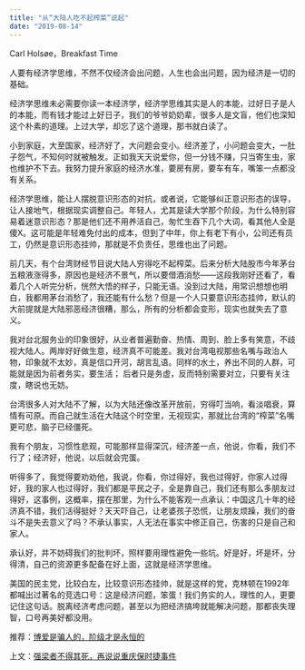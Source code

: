 ```yaml
---
title: "从“大陆人吃不起榨菜”说起"
date: "2019-08-14"
---
```


 Carl Holsøe，Breakfast Time

  

人要有经济学思维，不然不仅经济会出问题，人生也会出问题，因为经济是一切的基础。  

  

经济学思维未必需要你读一本经济学，经济学思维其实是人的本能，过好日子是人的本能，而有钱才能过上好日子，我们的爷爷奶奶辈，很多人是文盲，他们也深知这个朴素的道理。上过大学，却忘了这个道理，那书就白读了。

  

小到家庭，大至国家，经济好了，大问题会变小。经济差了，小问题会变大，一肚子怨气，不知何时就被触发。正如我天天说爱你，但一分钱不赚，只当寄生虫，家也维护不下去。我努力提升家庭的经济水准，要房有房，要车有车，嘴笨一点都没有关系。

  

经济学思维，能让人摆脱意识形态的对抗，或者说，它能够纠正意识形态的误导，让人接地气，根据现实调整自己。年轻人，尤其是读大学那个阶段，为什么特别容易着迷意识形态？那是他们还不用养活自己，匆忙生吞下几个大词，看其他人全是傻X。这可能是年轻难免付出的成本，但到了中年，你上有老下有小，公司还有员工，仍然是意识形态挂帅，那就是不负责任，思维也出了问题。  

  

前几天，有个台湾财经节目说大陆人穷得吃不起榨菜。后来分析大陆股市今年茅台五粮液涨得多，原因也是经济不景气，所以要借酒消愁——这段我刚好还看了，看着几个人听完分析，恍然大悟的样子，只能无语。没到过大陆，用常识想想也明白，我都用茅台消愁了，我还能有什么愁？但是一个人只要意识形态挂帅，默认的大前提就是大陆邪恶经济很糟，那么，所有的分析都会变形，现实也就失去了意义。  

  

我对台北服务业的印象很好，从业者普遍勤奋、热情、周到、脸上多有笑意，不歧视大陆人。两岸好好做生意，经济真不可能差。我对台湾电视那些名嘴与政治人物，印象就不太妙，真是信口开河，胡言乱语。同样的水土，养出不同的人群，可能就是因为前者务实，要生活； 后者只是务虚，反而特别需要对立，只要有关注度，瞎说也无妨。  

  

台湾很多人对大陆不了解，以为大陆还像改革开放前，穷得叮当响，看淡唱衰，算情有可原。而自己就生活在大陆这个时空里，无视现实，那就比台湾的“榨菜”名嘴更可悲，脑子已经僵死。  

  

我有个朋友，习惯性悲观，可能那样显得深沉，经济差一点，他说，你看，我们不行了；经济好，他说，以后就会完蛋。

  

听得多了，我觉得要劝劝他，我说，你看，你过得好，我也过得好，你家人过得好，我的家人也过得好，我们都是平民之子，全是靠自己，我们还有那么多朋友过得好，这事例，这概率，摆在那里，为什么不能客观一点承认：中国这几十年的经济真不错，我们活得挺好？天天吓自己，让老婆孩子恐慌，让朋友烦躁，我们的奋斗不是失去意义了吗？不承认事实，人无法在事实中修正自己，伤害的只是自己和家人。  

  

承认好，并不妨碍我们的批判坏，照样要用理性避免一些坑。好是好，坏是坏，分得清，自己的资源更多配备在好上面，这就是经济学思维。  

  

美国的民主党，比较白左，比较意识形态挂帅，就是这样的党，克林顿在1992年都喊出过著名的竞选口号：这是经济问题，笨蛋！我们务实的人，理性的人，更要记住这句话。脱离经济考虑问题，甚至以为把经济搞垮就能解决问题，那都丧失理智，口号再美好都没用。

  

推荐：[博爱是骗人的，阶级才是永恒的](http://mp.weixin.qq.com/s?__biz=MjM5NDU0Mjk2MQ==&mid=2651627325&idx=1&sn=195a2af865ca1a562a19aa1d9d82eba6&chksm=bd7e1b238a099235884066ca40651073aa903592be4258509d955767b6ad8d3944068e50be7b&scene=21#wechat_redirect)  

上文：[强梁者不得其死，再说说重庆保时捷事件](http://mp.weixin.qq.com/s?__biz=MjM5NDU0Mjk2MQ==&mid=2651634487&idx=1&sn=2554e6e35090472a84beebc3e5c0752b&chksm=bd7e3f298a09b63f598c1e67ce059b4c6ec3e8e115fd59e30f122a79dad734172604c12a3d63&scene=21#wechat_redirect)
